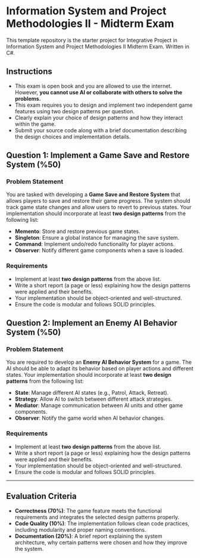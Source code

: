 # Information System and Project Methodologies II - Midterm Exam

This template repository is the starter project for Integrative Project in Information System and Project Methodologies II Midterm Exam. Written in C#.

## Instructions
- This exam is open book and you are allowed to use the internet. However, **you cannot use AI or collaborate with others to solve the problems.**
- This exam requires you to design and implement two independent game features using two design patterns per question.
- Clearly explain your choice of design patterns and how they interact within the game.
- Submit your source code along with a brief documentation describing the design choices and implementation details.

## Question 1: Implement a Game Save and Restore System (%50)

### Problem Statement
You are tasked with developing a **Game Save and Restore System** that allows players to save and restore their game progress. The system should track game state changes and allow users to revert to previous states. Your implementation should incorporate at least **two design patterns** from the following list:

- **Memento**: Store and restore previous game states.
- **Singleton**: Ensure a global instance for managing the save system.
- **Command**: Implement undo/redo functionality for player actions.
- **Observer**: Notify different game components when a save is loaded.

### Requirements
- Implement at least **two design patterns** from the above list.
- Write a short report (a page or less) explaining how the design patterns were applied and their benefits.
- Your implementation should be object-oriented and well-structured.
- Ensure the code is modular and follows SOLID principles.

## Question 2: Implement an Enemy AI Behavior System (%50)

### Problem Statement
You are required to develop an **Enemy AI Behavior System** for a game. The AI should be able to adapt its behavior based on player actions and different states. Your implementation should incorporate at least **two design patterns** from the following list:

- **State**: Manage different AI states (e.g., Patrol, Attack, Retreat).
- **Strategy**: Allow AI to switch between different attack strategies.
- **Mediator**: Manage communication between AI units and other game components.
- **Observer**: Notify the game world when AI behavior changes.

### Requirements
- Implement at least **two design patterns** from the above list.
- Write a short report (a page or less) explaining how the design patterns were applied and their benefits.
- Your implementation should be object-oriented and well-structured.
- Ensure the code is modular and follows SOLID principles.

---

## Evaluation Criteria
- **Correctness (70%)**: The game feature meets the functional requirements and integrates the selected design patterns properly.
- **Code Quality (10%)**: The implementation follows clean code practices, including modularity and proper naming conventions.
- **Documentation (20%)**: A brief report explaining the system architecture, why certain patterns were chosen and how they improve the system. 

